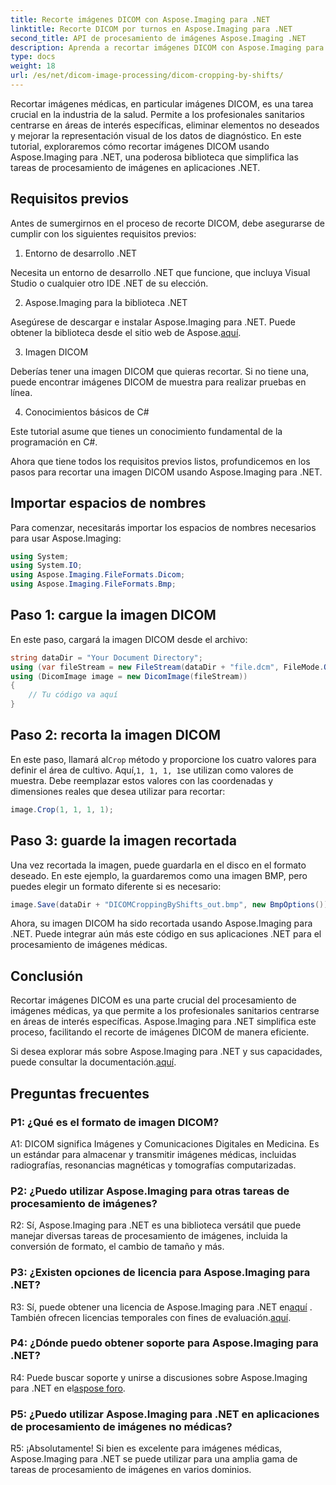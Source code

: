 ```yaml
---
title: Recorte imágenes DICOM con Aspose.Imaging para .NET
linktitle: Recorte DICOM por turnos en Aspose.Imaging para .NET
second_title: API de procesamiento de imágenes Aspose.Imaging .NET
description: Aprenda a recortar imágenes DICOM con Aspose.Imaging para .NET. Mejore el procesamiento de imágenes médicas con esta guía paso a paso.
type: docs
weight: 18
url: /es/net/dicom-image-processing/dicom-cropping-by-shifts/
---
```

Recortar imágenes médicas, en particular imágenes DICOM, es una tarea crucial en la industria de la salud. Permite a los profesionales sanitarios centrarse en áreas de interés específicas, eliminar elementos no deseados y mejorar la representación visual de los datos de diagnóstico. En este tutorial, exploraremos cómo recortar imágenes DICOM usando Aspose.Imaging para .NET, una poderosa biblioteca que simplifica las tareas de procesamiento de imágenes en aplicaciones .NET.

## Requisitos previos

Antes de sumergirnos en el proceso de recorte DICOM, debe asegurarse de cumplir con los siguientes requisitos previos:

1. Entorno de desarrollo .NET

Necesita un entorno de desarrollo .NET que funcione, que incluya Visual Studio o cualquier otro IDE .NET de su elección.

2. Aspose.Imaging para la biblioteca .NET

 Asegúrese de descargar e instalar Aspose.Imaging para .NET. Puede obtener la biblioteca desde el sitio web de Aspose.[aquí](https://releases.aspose.com/imaging/net/).

3. Imagen DICOM

Deberías tener una imagen DICOM que quieras recortar. Si no tiene una, puede encontrar imágenes DICOM de muestra para realizar pruebas en línea.

4. Conocimientos básicos de C#

Este tutorial asume que tienes un conocimiento fundamental de la programación en C#.

Ahora que tiene todos los requisitos previos listos, profundicemos en los pasos para recortar una imagen DICOM usando Aspose.Imaging para .NET.

## Importar espacios de nombres

Para comenzar, necesitarás importar los espacios de nombres necesarios para usar Aspose.Imaging:

```csharp
using System;
using System.IO;
using Aspose.Imaging.FileFormats.Dicom;
using Aspose.Imaging.FileFormats.Bmp;
```

## Paso 1: cargue la imagen DICOM

En este paso, cargará la imagen DICOM desde el archivo:

```csharp
string dataDir = "Your Document Directory";
using (var fileStream = new FileStream(dataDir + "file.dcm", FileMode.Open, FileAccess.Read))
using (DicomImage image = new DicomImage(fileStream))
{
    // Tu código va aquí
}
```

## Paso 2: recorta la imagen DICOM

 En este paso, llamará al`Crop` método y proporcione los cuatro valores para definir el área de cultivo. Aquí,`1, 1, 1, 1`se utilizan como valores de muestra. Debe reemplazar estos valores con las coordenadas y dimensiones reales que desea utilizar para recortar:

```csharp
image.Crop(1, 1, 1, 1);
```

## Paso 3: guarde la imagen recortada

Una vez recortada la imagen, puede guardarla en el disco en el formato deseado. En este ejemplo, la guardaremos como una imagen BMP, pero puedes elegir un formato diferente si es necesario:

```csharp
image.Save(dataDir + "DICOMCroppingByShifts_out.bmp", new BmpOptions());
```

Ahora, su imagen DICOM ha sido recortada usando Aspose.Imaging para .NET. Puede integrar aún más este código en sus aplicaciones .NET para el procesamiento de imágenes médicas.

## Conclusión

Recortar imágenes DICOM es una parte crucial del procesamiento de imágenes médicas, ya que permite a los profesionales sanitarios centrarse en áreas de interés específicas. Aspose.Imaging para .NET simplifica este proceso, facilitando el recorte de imágenes DICOM de manera eficiente.

 Si desea explorar más sobre Aspose.Imaging para .NET y sus capacidades, puede consultar la documentación.[aquí](https://reference.aspose.com/imaging/net/). 

## Preguntas frecuentes

### P1: ¿Qué es el formato de imagen DICOM?

A1: DICOM significa Imágenes y Comunicaciones Digitales en Medicina. Es un estándar para almacenar y transmitir imágenes médicas, incluidas radiografías, resonancias magnéticas y tomografías computarizadas.

### P2: ¿Puedo utilizar Aspose.Imaging para otras tareas de procesamiento de imágenes?

R2: Sí, Aspose.Imaging para .NET es una biblioteca versátil que puede manejar diversas tareas de procesamiento de imágenes, incluida la conversión de formato, el cambio de tamaño y más.

### P3: ¿Existen opciones de licencia para Aspose.Imaging para .NET?

 R3: Sí, puede obtener una licencia de Aspose.Imaging para .NET en[aquí](https://purchase.aspose.com/buy) . También ofrecen licencias temporales con fines de evaluación.[aquí](https://purchase.aspose.com/temporary-license/).

### P4: ¿Dónde puedo obtener soporte para Aspose.Imaging para .NET?

 R4: Puede buscar soporte y unirse a discusiones sobre Aspose.Imaging para .NET en el[aspose foro](https://forum.aspose.com/).

### P5: ¿Puedo utilizar Aspose.Imaging para .NET en aplicaciones de procesamiento de imágenes no médicas?

R5: ¡Absolutamente! Si bien es excelente para imágenes médicas, Aspose.Imaging para .NET se puede utilizar para una amplia gama de tareas de procesamiento de imágenes en varios dominios.